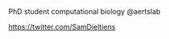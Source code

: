 PhD student computational biology @aertslab

https://twitter.com/SamDieltiens
<!--
**SamDieltiens/SamDieltiens** is a ✨ _special_ ✨ repository because its `README.md` (this file) appears on your GitHub profile.




